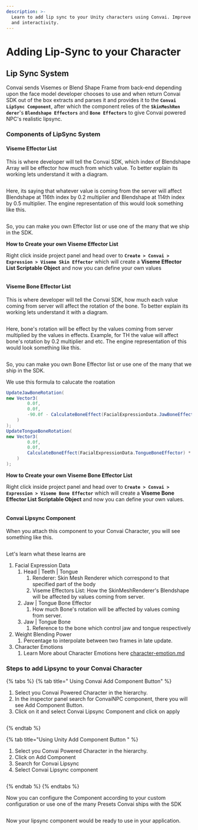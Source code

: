 ```yaml
---
description: >-
  Learn to add lip sync to your Unity characters using Convai. Improve realism
  and interactivity.
---
```


# Adding Lip-Sync to your Character

## Lip Sync System

Convai sends Visemes or Blend Shape Frame from back-end depending upon the face model developer chooses to use and when return Convai SDK out of the box extracts and parses it and provides it to the **`Convai LipSync Component`**, after which the component relies of the **`SkinMeshRen derer`**'s **`Blendshape Effectors`** and **`Bone Effectors`** to give Convai powered NPC's realistic lipsync.

### Components of LipSync System

#### Viseme Effector List

This is where developer will tell the Convai SDK, which index of Blendshape Array will be effector how much from which value. To better explain its working lets understand it with a diagram.

<figure><img src="../../.gitbook/assets/VisemeSkimEffector.png" alt=""><figcaption></figcaption></figure>

Here, its saying that whatever value is coming from the server will affect Blendshape at 116th index by 0.2 multiplier and Blendshape at 114th index by 0.5 multiplier. The engine representation of this would look something like this.

<figure><img src="../../.gitbook/assets/Screenshot 2024-08-23 123918.png" alt=""><figcaption></figcaption></figure>

So, you can make you own Effector list or use one of the many that we ship in the SDK.

**How to Create your own Viseme Effector List**

Right click inside project panel and head over to **`Create > Convai > Expression > Viseme Skin Effector`** which will create a **Viseme Effector List Scriptable Object** and now you can define your own values

<figure><img src="../../.gitbook/assets/Untitled.png" alt=""><figcaption></figcaption></figure>

#### Viseme Bone Effector List

This is where developer will tell the Convai SDK, how much each value coming from server will affect the rotation of the bone. To better explain its working lets understand it with a diagram.&#x20;

<figure><img src="../../.gitbook/assets/untiteld.png" alt=""><figcaption></figcaption></figure>

Here, bone's rotation will be effect by the values coming from server multiplied by the values in effects. Example, for TH the value will affect bone's rotation by 0.2 multiplier and etc. The engine representation of this would look something like this.

<figure><img src="../../.gitbook/assets/image (1).png" alt=""><figcaption></figcaption></figure>

So, you can make you own Bone Effector list or use one of the many that we ship in the SDK.

We use this formula to calucate the roatation

```csharp
UpdateJawBoneRotation(
new Vector3(
        0.0f, 
        0.0f, 
        -90.0f - CalculateBoneEffect(FacialExpressionData.JawBoneEffector) * 30f
    )
);
UpdateTongueBoneRotation(
new Vector3(
        0.0f,
        0.0f,
        CalculateBoneEffect(FacialExpressionData.TongueBoneEffector) * 80f - 5f
    )
);
```

**How to Create your own Viseme Bone Effector List**

Right click inside project panel and head over to **`Create > Convai > Expression > Viseme Bone Effector`** which will create a **Viseme Bone Effector List Scriptable Object** and now you can define your own values.

<figure><img src="../../.gitbook/assets/Screenshot 2024-08-23 165836.png" alt=""><figcaption></figcaption></figure>

#### Convai Lipsync Component

When you attach this component to your Convai Character, you will see something like this. &#x20;

<figure><img src="../../.gitbook/assets/Screenshot 2024-08-23 170102.png" alt=""><figcaption></figcaption></figure>

Let's learn what these learns are

1. Facial Expression Data
   1. Head | Teeth | Tongue
      1. Renderer: Skin Mesh Renderer which correspond to that specified part of the body
      2. Viseme Effectors List: How the SkinMeshRenderer's Blendshape will be affected by values coming from server.
   2. Jaw | Tongue Bone Effector
      1. How much Bone's rotation will be affected by values coming from server.
   3. Jaw | Tongue Bone
      1. Reference to the bone which control jaw and tongue respectively
2. Weight Blending Power
   1. Percentage to interpolate between two frames in late update.
3. Character Emotions
   1. Learn More about Character Emotions here [character-emotion.md](utilities/character-emotion.md "mention")

### Steps to add Lipsync to your Convai Character

{% tabs %}
{% tab title=" Using Convai Add Component Button" %}
1. Select you Convai Powered Character in the hierarchy.
2. In the inspector panel search for ConvaiNPC component, there you will see Add Component Button.
3. Click on it and select Convai Lipsync Component and click on apply

<figure><img src="../../.gitbook/assets/Screenshot 2024-08-23 175552.png" alt=""><figcaption></figcaption></figure>
{% endtab %}

{% tab title="Using Unity Add Component Button " %}
1. Select you Convai Powered Character in the hierarchy.
2. Click on Add Component
3. Search for Convai Lipsync
4. Select Convai Lipsync component

<figure><img src="../../.gitbook/assets/Screenshot 2024-08-23 180619 (1).png" alt=""><figcaption></figcaption></figure>
{% endtab %}
{% endtabs %}

Now you can configure the Component according to your custom configuration or use one of the many Presets Convai ships with the SDK

<figure><img src="../../.gitbook/assets/Screenshot 2024-08-23 181343.png" alt=""><figcaption></figcaption></figure>

Now your lipsync component would be ready to use in your application.
